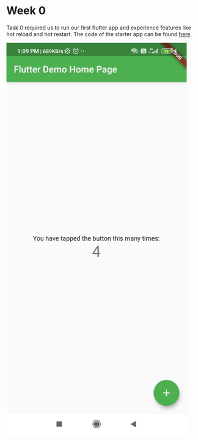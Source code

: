 # Week 0

Task 0 required us to run our first flutter app and experience features like hot reload and hot restart. The code of the starter app can be found [here](https://github.com/skully-coder/IECSE-App-Winter-Project-20/blob/Jyothsna-Ashok/Task%200/FlutterStarterApp.md).

![Screenshot](https://github.com/skully-coder/IECSE-App-Winter-Project-20/blob/Jyothsna-Ashok/Task%200/App%20Screenshot.jpeg)
